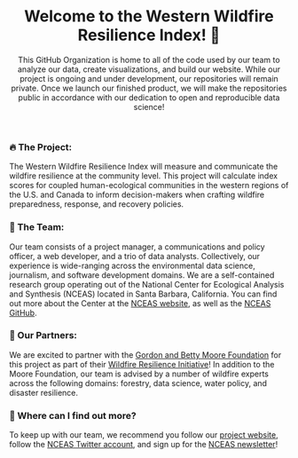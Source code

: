 <h1 align="center">  Welcome to the Western Wildfire Resilience Index! 👋 </h1>

<p align="center"> This GitHub Organization is home to all of the code used by our team to analyze our data, create visualizations, and build our website. 
While our project is ongoing and under development, our repositories will remain private. Once we launch our finished product, we will make
the repositories public in accordance with our dedication to open and reproducible data science! </p>

<br>

### 🔥 The Project:
The Western Wildfire Resilience Index will measure and communicate the wildfire resilience at the community level. This project will calculate index scores for coupled human-ecological communities in the western regions of the U.S. and Canada to inform decision-makers when crafting wildfire preparedness, response, and recovery policies. 

### 👤 The Team:
Our team consists of a project manager, a communications and policy officer, a web developer, and a trio of data analysts. Collectively, our experience is wide-ranging across the environmental data science, journalism, and software development domains. We are a self-contained research group operating out of the National Center for Ecological Analysis and Synthesis (NCEAS) located in Santa Barbara, California. You can find out more about the Center at the [NCEAS website](https://www.nceas.ucsb.edu/), as well as the [NCEAS GitHub](https://github.com/NCEAS).

### 🤝 Our Partners:
We are excited to partner with the [Gordon and Betty Moore Foundation](https://www.moore.org/) for this project as part of their [Wildfire Resilience Initiative](https://www.moore.org/initiative-strategy-detail?initiativeId=wildfire-resilience-initiative)! In addition to the Moore Foundation, our team is advised by a number of wildfire experts across the following domains: forestry, data science, water policy, and disaster resilience. 

### 🧐 Where can I find out more?
To keep up with our team, we recommend you follow our [project website](www.wildfireindex.org), follow the [NCEAS Twitter account](https://twitter.com/nceas), and sign up for the [NCEAS newsletter](https://us12.list-manage.com/subscribe?u=d7494403ed9d8c97a5479f0d4&id=bbef3949b4)! 

<!--

**Here are some ideas to get you started:**

🙋‍♀️ A short introduction - what is your organization all about?
🌈 Contribution guidelines - how can the community get involved?
👩‍💻 Useful resources - where can the community find your docs? Is there anything else the community should know?
🍿 Fun facts - what does your team eat for breakfast?
🧙 Remember, you can do mighty things with the power of [Markdown](https://docs.github.com/github/writing-on-github/getting-started-with-writing-and-formatting-on-github/basic-writing-and-formatting-syntax)
-->
